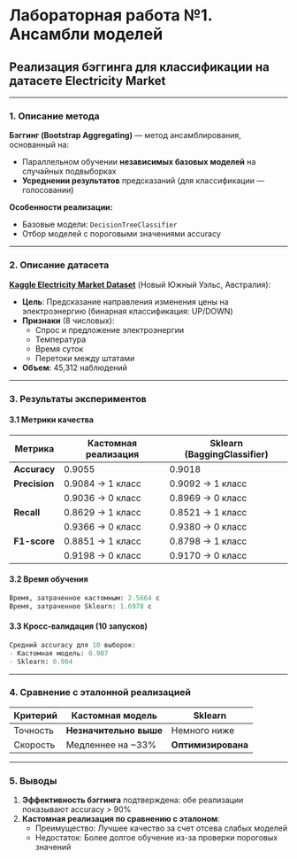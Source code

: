 # Лабораторная работа №1. Ансамбли моделей  
## Реализация бэггинга для классификации на датасете Electricity Market

---

### 1. Описание метода  
**Бэггинг (Bootstrap Aggregating)** — метод ансамблирования, основанный на:
- Параллельном обучении **независимых базовых моделей** на случайных подвыборках
- **Усреднении результатов** предсказаний (для классификации — голосовании)

**Особенности реализации:**
- Базовые модели: `DecisionTreeClassifier`
- Отбор моделей с пороговыми значениями accuracy

---

### 2. Описание датасета  
**[Kaggle Electricity Market Dataset](https://www.kaggle.com/datasets/vstacknocopyright/electricity)** (Новый Южный Уэльс, Австралия):  
- **Цель**: Предсказание направления изменения цены на электроэнергию (бинарная классификация: UP/DOWN)
- **Признаки** (8 числовых):
  - Спрос и предложение электроэнергии
  - Температура
  - Время суток
  - Перетоки между штатами
- **Объем**: 45,312 наблюдений
---

### 3. Результаты экспериментов  

#### 3.1 Метрики качества  

| Метрика       | Кастомная реализация | Sklearn (BaggingClassifier) |
|---------------|----------------------|-----------------------------|
| **Accuracy**  | 0.9055               | 0.9018                      |
| **Precision** | 0.9084 → 1 класс     | 0.9092 → 1 класс            |
|               | 0.9036 → 0 класс     | 0.8969 → 0 класс            |
| **Recall**    | 0.8629 → 1 класс     | 0.8521 → 1 класс            |
|               | 0.9366 → 0 класс     | 0.9380 → 0 класс            |
| **F1-score**  | 0.8851 → 1 класс     | 0.8798 → 1 класс            |
|               | 0.9198 → 0 класс     | 0.9170 → 0 класс            |

#### 3.2 Время обучения  
```python
Время, затраченное кастомным: 2.5664 с  
Время, затраченное Sklearn: 1.6978 с
```

#### 3.3 Кросс-валидация (10 запусков)  
```python
Средний accuracy для 10 выборок:
- Кастомная модель: 0.907
- Sklearn: 0.904
```

---

### 4. Сравнение с эталонной реализацией  

| Критерий       | Кастомная модель          | Sklearn                   |
|----------------|---------------------------|---------------------------|
| Точность       | **Незначительно выше**    | Немного ниже              |
| Скорость       | Медленнее на ~33%         | **Оптимизирована**        |

---

### 5. Выводы  

1. **Эффективность бэггинга** подтверждена: обе реализации показывают accuracy > 90%
2. **Кастомная реализация по сравнению с эталоном**:
   - Преимущество: Лучшее качество за счет отсева слабых моделей
   - Недостаток: Более долгое обучение из-за проверки пороговых значений
